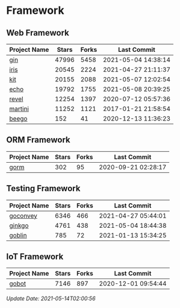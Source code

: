 # Framework

## Web Framework
| Project Name | Stars | Forks | Last Commit |
| ------------ | ----- | ----- | ----------- |
| [gin](https://github.com/gin-gonic/gin) | 47996 | 5458 | 2021-05-04 14:38:14 |
| [iris](https://github.com/kataras/iris) | 20545 | 2224 | 2021-04-27 21:11:37 |
| [kit](https://github.com/go-kit/kit) | 20155 | 2088 | 2021-05-07 12:02:54 |
| [echo](https://github.com/labstack/echo) | 19792 | 1755 | 2021-05-08 20:39:25 |
| [revel](https://github.com/revel/revel) | 12254 | 1397 | 2020-07-12 05:57:36 |
| [martini](https://github.com/go-martini/martini) | 11252 | 1121 | 2017-01-21 21:58:54 |
| [beego](https://github.com/astaxie/beego) | 152 | 41 | 2020-12-13 11:36:23 |

## ORM Framework
| Project Name | Stars | Forks | Last Commit |
| ------------ | ----- | ----- | ----------- |
| [gorm](https://github.com/jinzhu/gorm) | 302 | 95 | 2020-09-21 02:28:17 |

## Testing Framework
| Project Name | Stars | Forks | Last Commit |
| ------------ | ----- | ----- | ----------- |
| [goconvey](https://github.com/smartystreets/goconvey) | 6346 | 466 | 2021-04-27 05:44:01 |
| [ginkgo](https://github.com/onsi/ginkgo) | 4761 | 438 | 2021-05-04 18:44:38 |
| [goblin](https://github.com/franela/goblin) | 785 | 72 | 2021-01-13 15:34:25 |

## IoT Framework
| Project Name | Stars | Forks | Last Commit |
| ------------ | ----- | ----- | ----------- |
| [gobot](https://github.com/hybridgroup/gobot) | 7146 | 897 | 2020-12-01 09:54:44 |

*Update Date: 2021-05-14T02:00:56*